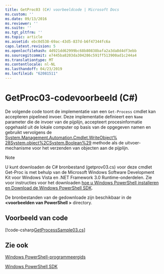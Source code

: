 ```yaml
---
title: GetProc03 (C#) voorbeeldcode | Microsoft Docs
ms.custom: ''
ms.date: 09/13/2016
ms.reviewer: ''
ms.suite: ''
ms.tgt_pltfrm: ''
ms.topic: article
ms.assetid: ebc0d538-69ac-43d5-837d-b6f47344fc6a
caps.latest.revision: 5
ms.openlocfilehash: 4d921dd62999bc68b80838bafa2a3da8d4df3ebb
ms.sourcegitcommit: e7445ba8203da304286c591ff513900ad1c244a4
ms.translationtype: MT
ms.contentlocale: nl-NL
ms.lasthandoff: 04/23/2019
ms.locfileid: "62081511"
---
```

# <a name="getproc03-c-sample-code"></a>GetProc03-codevoorbeeld (C#)

De volgende code toont de implementatie van een `Get-Process` cmdlet kan accepteren pipelined invoer. Deze implementatie definieert een `Name` parameter die de invoer van de pijplijn, accepteert procesinformatie opgehaald uit de lokale computer op basis van de opgegeven namen en gebruikt vervolgens de [System.Management.Automation.Cmdlet.WriteObject% 28System.object%2CSystem.Boolean%29](/dotnet/api/System.Management.Automation.Cmdlet.WriteObject%28System.Object%2CSystem.Boolean%29) methode als de uitvoer-mechanisme voor het verzenden van objecten aan de pijplijn.

> [!NOTE]
> U kunt downloaden de C# bronbestand (getprov03.cs) voor deze cmdlet Get-Proc is met behulp van de Microsoft Windows Software Development Kit voor Windows Vista en .NET Framework 3.0 Runtime-onderdelen. Zie voor instructies voor het downloaden [hoe u Windows PowerShell installeren en Download de Windows PowerShell SDK](/powershell/developer/installing-the-windows-powershell-sdk).
>
> De bronbestanden van de gedownloade zijn beschikbaar in de  **\<voorbeelden van PowerShell >** directory.

## <a name="code-sample"></a>Voorbeeld van code

[!code-csharp[GetProcessSample03.cs](../../powershell-sdk-samples/SDK-2.0/csharp/GetProcessSample03/GetProcessSample03.cs#L11-L78 "GetProcessSample03.cs")]

## <a name="see-also"></a>Zie ook

[Windows PowerShell-programmeergids](./windows-powershell-programmer-s-guide.md)

[Windows PowerShell SDK](../windows-powershell-reference.md)